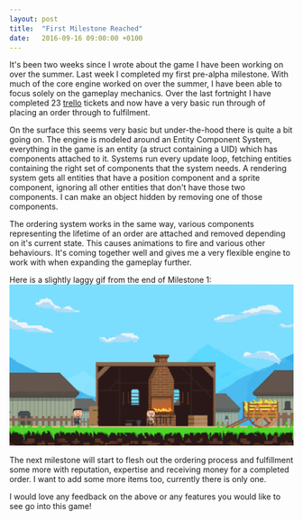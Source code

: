 ```yaml
---
layout: post
title:  "First Milestone Reached"
date:   2016-09-16 09:00:00 +0100
---
```

It's been two weeks since I wrote about the game I have been working on over the
summer. Last week I completed my first pre-alpha milestone. With much of the
core engine worked on over the summer, I have been able to focus solely on the
gameplay mechanics. Over the last fortnight I have completed 23
[trello](http://trello.com) tickets and now have a very basic run through of
placing an order through to fulfilment.

On the surface this seems very basic but under-the-hood there is quite a bit
going on. The engine is modeled around an Entity Component System, everything in
the game is an entity (a struct containing a UID) which has components attached
to it. Systems run every update loop, fetching entities containing the right set
of components that the system needs. A rendering system gets all entities that
have a position component and a sprite component, ignoring all other entities
that don't have those two components. I can make an object hidden by removing
one of those components.

The ordering system works in the same way, various components representing the
lifetime of an order are attached and removed depending on it's current state.
This causes animations to fire and various other behaviours. It's coming
together well and gives me a very flexible engine to work with when expanding
the gameplay further.

Here is a slightly laggy gif from the end of Milestone 1:
<img class="img-responsive" src="/assets/milestone_one_anim.gif" alt="">

The next milestone will start to flesh out the ordering process and fulfillment
some more with reputation, expertise and receiving money for a completed order.
I want to add some more items too, currently there is only one.

I would love any feedback on the above or any features you would like to see go
into this game!
